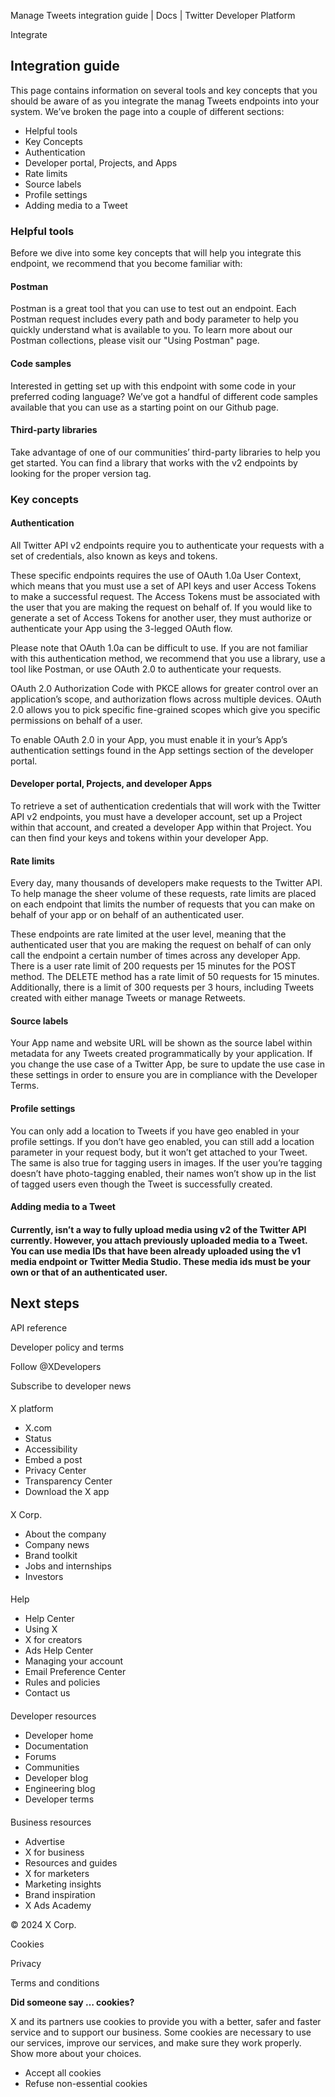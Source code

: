 
Manage Tweets integration guide | Docs | Twitter Developer Platform 

Integrate

Integration guide
-----------------

This page contains information on several tools and key concepts that you should be aware of as you integrate the manag Tweets endpoints into your system. We’ve broken the page into a couple of different sections:

* Helpful tools
* Key Concepts
* Authentication
* Developer portal, Projects, and Apps
* Rate limits
* Source labels
* Profile settings
* Adding media to a Tweet

### Helpful tools

Before we dive into some key concepts that will help you integrate this endpoint, we recommend that you become familiar with:

#### Postman

Postman is a great tool that you can use to test out an endpoint. Each Postman request includes every path and body parameter to help you quickly understand what is available to you. To learn more about our Postman collections, please visit our "Using Postman" page.   

#### Code samples

Interested in getting set up with this endpoint with some code in your preferred coding language? We’ve got a handful of different code samples available that you can use as a starting point on our Github page.  

#### Third-party libraries

Take advantage of one of our communities’ third-party libraries to help you get started. You can find a library that works with the v2 endpoints by looking for the proper version tag.  

### Key concepts

#### Authentication

All Twitter API v2 endpoints require you to authenticate your requests with a set of credentials, also known as keys and tokens. 

These specific endpoints requires the use of OAuth 1.0a User Context, which means that you must use a set of API keys and user Access Tokens to make a successful request. The Access Tokens must be associated with the user that you are making the request on behalf of. If you would like to generate a set of Access Tokens for another user, they must authorize or authenticate your App using the 3-legged OAuth flow.

Please note that OAuth 1.0a can be difficult to use. If you are not familiar with this authentication method, we recommend that you use a library, use a tool like Postman, or use OAuth 2.0 to authenticate your requests.

OAuth 2.0 Authorization Code with PKCE allows for greater control over an application’s scope, and authorization flows across multiple devices. OAuth 2.0 allows you to pick specific fine-grained scopes which give you specific permissions on behalf of a user. 

To enable OAuth 2.0 in your App, you must enable it in your’s App’s authentication settings found in the App settings section of the developer portal.

#### Developer portal, Projects, and developer Apps

To retrieve a set of authentication credentials that will work with the Twitter API v2 endpoints, you must have a developer account, set up a Project within that account, and created a developer App within that Project. You can then find your keys and tokens within your developer App.   

#### Rate limits

Every day, many thousands of developers make requests to the Twitter API. To help manage the sheer volume of these requests, rate limits are placed on each endpoint that limits the number of requests that you can make on behalf of your app or on behalf of an authenticated user.   

These endpoints are rate limited at the user level, meaning that the authenticated user that you are making the request on behalf of can only call the endpoint a certain number of times across any developer App. There is a user rate limit of 200 requests per 15 minutes for the POST method. The DELETE method has a rate limit of 50 requests for 15 minutes. Additionally, there is a limit of 300 requests per 3 hours, including Tweets created with either manage Tweets or manage Retweets.  

#### Source labels

Your App name and website URL will be shown as the source label within metadata for any Tweets created programmatically by your application. If you change the use case of a Twitter App, be sure to update the use case in these settings in order to ensure you are in compliance with the Developer Terms.  

#### Profile settings

You can only add a location to Tweets if you have geo enabled in your profile settings. If you don’t have geo enabled, you can still add a location parameter in your request body, but it won’t get attached to your Tweet. The same is also true for tagging users in images. If the user you’re tagging doesn’t have photo-tagging enabled, their names won’t show up in the list of tagged users even though the Tweet is successfully created.   

#### Adding media to a Tweet

#### Currently, isn’t a way to fully upload media using v2 of the Twitter API currently. However, you attach previously uploaded media to a Tweet. You can use media IDs that have been already uploaded using the v1 media endpoint or Twitter Media Studio. These media ids must be your own or that of an authenticated user.

Next steps
----------

API reference

Developer policy and terms

Follow @XDevelopers

Subscribe to developer news

#### 
 X platform

* X.com
* Status
* Accessibility
* Embed a post
* Privacy Center
* Transparency Center
* Download the X app

#### 
 X Corp.

* About the company
* Company news
* Brand toolkit
* Jobs and internships
* Investors

#### 
 Help

* Help Center
* Using X
* X for creators
* Ads Help Center
* Managing your account
* Email Preference Center
* Rules and policies
* Contact us

#### 
 Developer resources

* Developer home
* Documentation
* Forums
* Communities
* Developer blog
* Engineering blog
* Developer terms

#### 
 Business resources

* Advertise
* X for business
* Resources and guides
* X for marketers
* Marketing insights
* Brand inspiration
* X Ads Academy

 © 2024 X Corp.

Cookies

Privacy

Terms and conditions

**Did someone say … cookies?**  

 X and its partners use cookies to provide you with a better, safer and
 faster service and to support our business. Some cookies are necessary to use
 our services, improve our services, and make sure they work properly.
 Show more about your choices.

* Accept all cookies
* Refuse non-essential cookies
